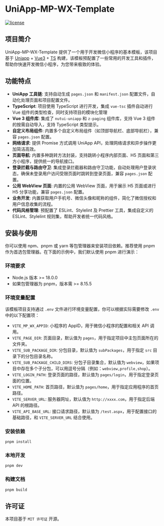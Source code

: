 # UniApp-MP-WX-Template

[![license](https://img.shields.io/badge/license-MIT-blue.svg)](https://zh.wikipedia.org/wiki/MIT%E8%A8%B1%E5%8F%AF%E8%AD%89)

## 项目简介

UniApp-MP-WX-Template 提供了一个用于开发微信小程序的基本模板，该项目基于 [Uniapp](https://uniapp.dcloud.net.cn/) + [Vue3](https://cn.vuejs.org/) + [TS](https://www.typescriptlang.org/) 构建，该模板预配置了一些常用的开发工具和插件，帮助你快速开发微信小程序，为您带来极致的体验。

## 功能特点

-   **UniApp 工具链**: 支持自动生成 `pages.json` 和 `manifest.json` 配置文件，自动化处理页面和项目配置文件。
-   **TypeScript**: 项目使用 TypeScript 进行开发，集成 `vue-tsc` 插件自动进行 Vue 组件的类型检查，同时支持项目的模块化管理
-   **Vue 3 组件库**: 集成了 `nutui-uniapp` 和 `z-paging` 组件库，支持 Vue 3 组件的按需自动导入，支持 TypeScript 类型提示。
-   **自定义布局组件**: 内置多个自定义布局组件（如顶部导航栏、底部导航栏），兼容 `pages.json` 配置。
-   **网络请求**: 提供 Promise 方式调用 UniApp API，处理网络请求和异步操作更加简洁高效。
-   **页面导航**: 内置多种跳转方法封装，支持跳转小程序内部页面、H5 页面和第三方小程序，提供统一的导航接口。
-   **登录拦截与路由守卫**: 集成登录拦截器和路由守卫功能，自动处理用户登录状态，确保未登录用户访问受限页面时跳转到登录页面，兼容 `pages.json` 配置。
-   **公用 WebView 页面**: 内置的公用 WebView 页面，用于展示 H5 页面或进行 H5 分享功能，兼容 `pages.json` 配置。
-   **业务开发**: 内置获取用户手机号、微信头像和昵称的组件，简化了微信授权和用户信息收集的流程。
-   **代码风格管理**: 预配置了 ESLint、Stylelint 及 Prettier 工具，集成自定义的 ESLint、Stylelint 规则集，帮助开发者统一代码风格。

## 安装与使用

你可以使用 npm、pnpm 或 yarn 等包管理器来安装项目依赖。推荐使用 pnpm 作为首选包管理器。在下面的示例中，我们默认使用 pnpm 进行演示：

### 环境要求

-   Node.js 版本 >= 18.0.0
-   如果包管理器为 pnpm，版本需 >= 8.15.5

### 环境变量配置

该模板项目支持通过 `.env` 文件进行环境变量配置，你可以根据实际需要修改 `.env` 中的以下配置项：

-   `VITE_MP_WX_APPID`: 小程序的 AppID，用于微信小程序的配置和相关 API 调用。
-   `VITE_PAGE_DIR`: 页面目录，默认值为 `pages`，用于指定项目中主包页面所在的文件夹。
-   `VITE_SUB_PACKAGE_DIR`: 分包目录，默认值为 `subPackages`，用于指定 `src` 目录下的分包目录名称。
-   `VITE_SUB_PACKAGE_CHILD_DIRS`: 分包子目录集合，默认值为 `webview`，如果项目中存在多个子分包，可以用逗号分隔（例如：`webview,profile,shop`）。
-   `VITE_LOGIN_PATH`: 登录页面的路径，默认值为 `pages/login`，用于指定登录页面的位置。
-   `VITE_HOME_PATH`: 首页路径，默认值为 `pages/home`，用于指定应用程序的首页路径。
-   `VITE_SERVER_URL`: 服务器网址，默认值为 `http://xxxx.com`，用于指定后端 API 的根路径。
-   `VITE_API_BASE_URL`: 接口请求路径，默认值为 `/test.aspx`，用于配置接口的基础路径，和 `VITE_SERVER_URL` 结合使用。

### 安装依赖

```bash
pnpm install
```

### 本地开发

```bash
pnpm dev
```

### 构建文档

```bash
pnpm build
```

## 许可证

本项目基于 `MIT 许可证` 开源。
